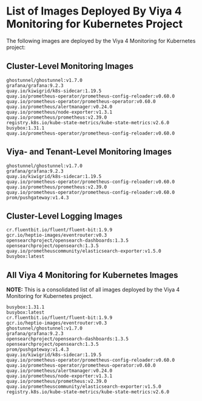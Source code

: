 # List of Images Deployed By Viya 4 Monitoring for Kubernetes Project

The following images are deployed by the Viya 4 Monitoring for Kubernetes project:

## Cluster-Level Monitoring Images

```plaintext
ghostunnel/ghostunnel:v1.7.0
grafana/grafana:9.2.3
quay.io/kiwigrid/k8s-sidecar:1.19.5
quay.io/prometheus-operator/prometheus-config-reloader:v0.60.0
quay.io/prometheus-operator/prometheus-operator:v0.60.0
quay.io/prometheus/alertmanager:v0.24.0
quay.io/prometheus/node-exporter:v1.3.1
quay.io/prometheus/prometheus:v2.39.0
registry.k8s.io/kube-state-metrics/kube-state-metrics:v2.6.0
busybox:1.31.1
quay.io/prometheus-operator/prometheus-config-reloader:v0.60.0
```

## Viya- and Tenant-Level Monitoring Images

```plaintext
ghostunnel/ghostunnel:v1.7.0
grafana/grafana:9.2.3
quay.io/kiwigrid/k8s-sidecar:1.19.5
quay.io/prometheus-operator/prometheus-config-reloader:v0.60.0
quay.io/prometheus/prometheus:v2.39.0
quay.io/prometheus-operator/prometheus-config-reloader:v0.60.0
prom/pushgateway:v1.4.3
```

## Cluster-Level Logging Images

```plaintext
cr.fluentbit.io/fluent/fluent-bit:1.9.9
gcr.io/heptio-images/eventrouter:v0.3
opensearchproject/opensearch-dashboards:1.3.5
opensearchproject/opensearch:1.3.5
quay.io/prometheuscommunity/elasticsearch-exporter:v1.5.0
busybox:latest
```

## All Viya 4 Monitoring for Kubernetes Images

**NOTE:**  This is a consolidated list of all images deployed by the Viya 4 Monitoring for Kubernetes project.

```plaintext
busybox:1.31.1
busybox:latest
cr.fluentbit.io/fluent/fluent-bit:1.9.9
gcr.io/heptio-images/eventrouter:v0.3
ghostunnel/ghostunnel:v1.7.0
grafana/grafana:9.2.3
opensearchproject/opensearch-dashboards:1.3.5
opensearchproject/opensearch:1.3.5
prom/pushgateway:v1.4.3
quay.io/kiwigrid/k8s-sidecar:1.19.5
quay.io/prometheus-operator/prometheus-config-reloader:v0.60.0
quay.io/prometheus-operator/prometheus-operator:v0.60.0
quay.io/prometheus/alertmanager:v0.24.0
quay.io/prometheus/node-exporter:v1.3.1
quay.io/prometheus/prometheus:v2.39.0
quay.io/prometheuscommunity/elasticsearch-exporter:v1.5.0
registry.k8s.io/kube-state-metrics/kube-state-metrics:v2.6.0
```

